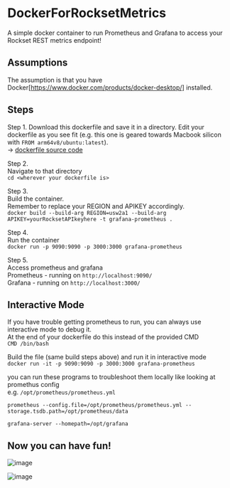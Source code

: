 # DockerForRocksetMetrics
A simple docker container to run Prometheus and Grafana to access your Rockset REST metrics endpoint!    

## Assumptions
The assumption is that you have Docker[https://www.docker.com/products/docker-desktop/] installed.

## Steps
Step 1. Download this dockerfile and save it in a directory. Edit your dockerfile as you see fit (e.g. this one is geared towards Macbook silicon with `FROM arm64v8/ubuntu:latest`).  
-> [dockerfile source code](dockerfile)

Step 2.  
Navigate to that directory  
`cd <wherever your dockerfile is>`

Step 3.  
Build the container.  
Remember to replace your REGION and APIKEY accordingly.  
`docker build --build-arg REGION=usw2a1 --build-arg APIKEY=yourRocksetAPIkeyhere -t grafana-prometheus .`

Step 4.  
Run the container  
`docker run -p 9090:9090 -p 3000:3000 grafana-prometheus`

Step 5.  
Access prometheus and grafana  
Prometheus - running on `http://localhost:9090/`  
Grafana - running on `http://localhost:3000/`

## Interactive Mode
If you have trouble getting prometheus to run, you can always use interactive mode to debug it.  
At the end of your dockerfile do this instead of the provided CMD  
`CMD /bin/bash`

Build the file (same build steps above) and run it in interactive mode  
`docker run -it -p 9090:9090 -p 3000:3000 grafana-prometheus`

you can run these programs to troubleshoot them locally like looking at promethus config  
e.g. `/opt/prometheus/prometheus.yml`

`prometheus --config.file=/opt/prometheus/prometheus.yml --storage.tsdb.path=/opt/prometheus/data`

`grafana-server --homepath=/opt/grafana`

## Now you can have fun!
![image](https://github.com/scottsappen/DockerForRocksetMetrics/assets/2436969/fbebd397-2faa-42ab-a369-0d933ba762d5)

![image](https://github.com/scottsappen/DockerForRocksetMetrics/assets/2436969/d6280ecf-81f4-4bfa-90c2-0673a29a140c)

